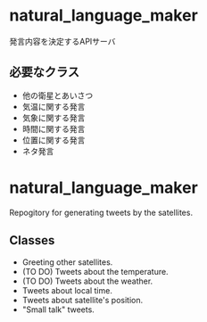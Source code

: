 # natural_language_maker
発言内容を決定するAPIサーバ

## 必要なクラス

- 他の衛星とあいさつ
- 気温に関する発言
- 気象に関する発言
- 時間に関する発言
- 位置に関する発言
- ネタ発言
 
# natural_language_maker
Repogitory for generating tweets by the satellites.

## Classes

- Greeting other satellites.
- (TO DO) Tweets about the temperature.
- (TO DO) Tweets about the weather.
- Tweets about local time.
- Tweets about satellite's position.
- "Small talk" tweets.



